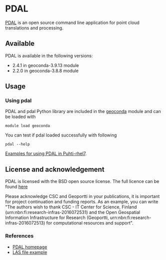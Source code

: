 # PDAL

[PDAL](https://www.pdal.io/) is an open source command line application for point cloud translations and processing.

## Available

PDAL is available in the following versions:

* 2.4.1 in geoconda-3.9.13 module
* 2.2.0 in geoconda-3.8.8 module

## Usage

### Using pdal

PDAL and pdal Python library are included in the [geoconda](../apps/geoconda.md) module and can be loaded with

`module load geoconda`

You can test if pdal loaded successfully with following

`pdal --help`

[Examples for using PDAL in Puhti-rhel7](https://github.com/csc-training/geocomputing/tree/master/pdal).

## License and acknowledgement

PDAL is licensed with the BSD open source license. The full licence can be found [here](https://pdal.io/copyright.html)

Please acknowledge CSC and Geoportti in your publications, it is important for project continuation and funding reports.
As an example, you can write "The authors wish to thank CSC - IT Center for Science, Finland (urn:nbn:fi:research-infras-2016072531) and the Open Geospatial Information Infrastructure for Research (Geoportti, urn:nbn:fi:research-infras-2016072513) for computational resources and support".

### References

* [PDAL homepage](https://pdal.io/)
* [LAS file example](https://pdal.io/tutorial/las.html)


